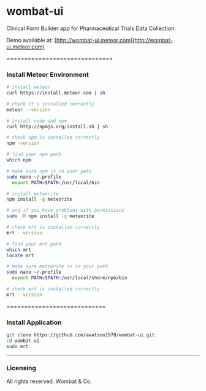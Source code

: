 wombat-ui
=========

Clinical Form Builder app for Pharmaceutical Trials Data Collection. 

Demo available at:  [http://wombat-ui.meteor.com](http://wombat-ui.meteor.com)  

==============================
### Install Meteor Environment

````sh
# install meteor
curl https://install.meteor.com | sh

# check it's installed correctly
meteor --version

# install node and npm
curl http://npmjs.org/install.sh | sh

# check npm is installed correctly
npm -version

# find your npm path
which npm

# make sure npm is in your path
sudo nano ~/.profile
  export PATH=$PATH:/usr/local/bin

# install meteorite
npm install -g meteorite

# and if you have problems with permissions
sudo -H npm install -g meteorite

# check mrt is installed correctly
mrt --version

# find your mrt path
which mrt
locate mrt

# make sure meteorite is in your path
sudo nano ~/.profile
  export PATH=$PATH:/usr/local/share/npm/bin

# check mrt is installed correctly
mrt --version
````

============================
### Install Application

````sh
git clone https://github.com/awatson1978/wombat-ui.git
cd wombat-ui
sudo mrt
````


------------------------
### Licensing

All rights reserved.  Wombat & Co.


